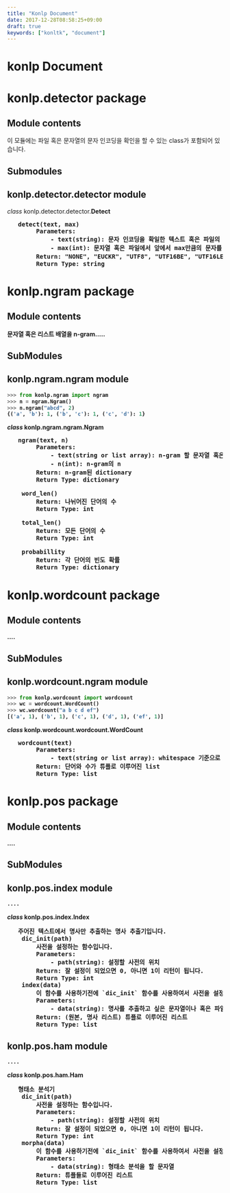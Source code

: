 ```yaml
---
title: "Konlp Document"
date: 2017-12-28T08:58:25+09:00
draft: true
keywords: ["konltk", "document"]
---
```


konlp Document
============


# konlp.detector package

## Module contents
이 모듈에는 파일 혹은 문자열의 문자 인코딩을 확인을 할 수 있는 class가 포함되어 있습니다.
## Submodules
## konlp.detector.detector module
*class* konlp.detector.detector.**Detect**
<pre>	<b>detect(text, max)</b>
		<b>Parameters:
        	- text(string): 문자 인코딩을 확일한 텍스트 혹은 파일의 path
        	- max(int): 문자열 혹은 파일에서 앞에서 max만큼의 문자를 확인을 합니다. max의 수가 커질수록 정확도는 향상이 되지만 속도는 더 오래 걸릴 수 있습니다.
        <b>Return:</b> "NONE", "EUCKR", "UTF8", "UTF16BE", "UTF16LE" 이 중 하나를 얻습니다.
        <b>Return Type:</b> string
</pre>

# konlp.ngram package
## Module contents
문자열 혹은 리스트 배열을 n-gram.....
## SubModules
## konlp.ngram.ngram module
```python
>>> from konlp.ngram import ngram
>>> n = ngram.Ngram()
>>> n.ngram("abcd", 2)
{('a', 'b'): 1, ('b', 'c'): 1, ('c', 'd'): 1}
```
*class* konlp.ngram.ngram.**Ngram**
<pre>	<b>ngram(text, n)</b>
		<b>Parameters:
        	- text(string or list array): n-gram 할 문자열 혹은 list array
        	- n(int): n-gram의 n
        <b>Return:</b> n-gram된 dictionary
        <b>Return Type:</b> dictionary
	
    <b>word_len()</b>
        <b>Return:</b> 나뉘어진 단어의 수
        <b>Return Type:</b> int
        
	<b>total_len()</b>
        <b>Return:</b> 모든 단어의 수
        <b>Return Type:</b> int
    
    <b>probabillity</b>
        <b>Return:</b> 각 단어의 빈도 확률
        <b>Return Type:</b> dictionary
</pre>

# konlp.wordcount package
## Module contents
....
## SubModules
## konlp.wordcount.ngram module
```python
>>> from konlp.wordcount import wordcount
>>> wc = wordcount.WordCount()
>>> wc.wordcount("a b c d ef")
[('a', 1), ('b', 1), ('c', 1), ('d', 1), ('ef', 1)]
```
*class* konlp.wordcount.wordcount.**WordCount**
<pre>	<b>wordcount(text)</b>
		<b>Parameters:
        	- text(string or list array): whitespace 기준으로 나뉘는 단어들의 수
        <b>Return:</b> 단어와 수가 튜플로 이루어진 list
        <b>Return Type:</b> list
</pre>

# konlp.pos package
## Module contents
....
## SubModules
## konlp.pos.index module
```python
....
```
*class* konlp.pos.index.**Index**
<pre>	주어진 텍스트에서 명사만 추출하는 명사 추출기입니다.
	<b>dic_init(path)</b>
    	사전을 설정하는 함수입니다.
		<b>Parameters:
        	- path(string): 설정할 사전의 위치
        <b>Return:</b> 잘 설정이 되었으면 0, 아니면 1이 리턴이 됩니다.
        <b>Return Type:</b> int
	<b>index(data)</b>
    	이 함수를 사용하기전에 `dic_init` 함수를 사용하여서 사전을 설정을 해야합니다.
		<b>Parameters:
        	- data(string): 명사를 추출하고 싶은 문자열이나 혹은 파일의 path
        <b>Return:</b> (원본, 명사 리스트) 튜플로 이루어진 리스트
        <b>Return Type:</b> list
</pre>

## konlp.pos.ham module
```python
....
```
*class* konlp.pos.ham.**Ham**
<pre>	형태소 분석기
	<b>dic_init(path)</b>
    	사전을 설정하는 함수입니다.
		<b>Parameters:
        	- path(string): 설정할 사전의 위치
        <b>Return:</b> 잘 설정이 되었으면 0, 아니면 1이 리턴이 됩니다.
        <b>Return Type:</b> int
	<b>morpha(data)</b>
    	이 함수를 사용하기전에 `dic_init` 함수를 사용하여서 사전을 설정을 해야합니다.
		<b>Parameters:
        	- data(string): 형태소 분석을 할 문자열
        <b>Return:</b> 튜플들로 이루어진 리스트
        <b>Return Type:</b> list
</pre>